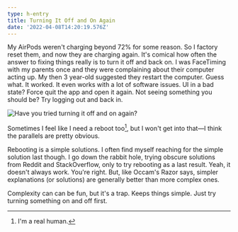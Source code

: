 ```yaml
---
type: h-entry
title: Turning It Off and On Again
date: '2022-04-08T14:20:19.576Z'
---
```

My AirPods weren't charging beyond 72% for some reason. So I factory reset them, and now they are charging again. It's comical how often the answer to fixing things really is to turn it off and back on. I was FaceTiming with my parents once and they were complaining about their computer acting up. My then 3 year-old suggested they restart the computer. Guess what. It worked. It even works with a lot of software issues. UI in a bad state? Force quit the app and open it again. Not seeing something you should be? Try logging out and back in.

![Have you tried turning it off and on again?](https://samwarnick.com/assets/media/1649427618_it-crowd.gif)

Sometimes I feel like I need a reboot too[^1], but I won't get into that—I think the parallels are pretty obvious.

Rebooting is a simple solutions. I often find myself reaching for the simple solution last though. I go down the rabbit hole, trying obscure solutions from  Reddit and StackOverflow, only to try rebooting as a last result. Yeah, it doesn't always work. You're right. But, like Occam's Razor says, simpler explanations (or solutions) are generally better than more complex ones.

Complexity can can be fun, but it's a trap. Keeps things simple. Just try turning something on and off first.

[^1]: I'm a real human.
